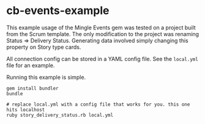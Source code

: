 # cb-events-example

This example usage of the Mingle Events gem was tested on a project built from the Scrum template. The only modification to the project was renaming Status => Delivery Status. Generating data involved simply changing this property on Story type cards.

All connection config can be stored in a YAML config file. See the `local.yml` file for an example.

Running this example is simple.

```
gem install bundler
bundle

# replace local.yml with a config file that works for you. this one hits localhost
ruby story_delivery_status.rb local.yml